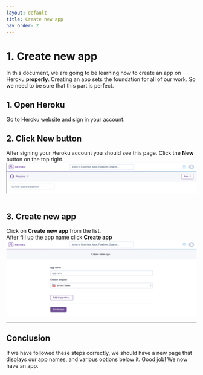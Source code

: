 ```yaml
---
layout: default
title: Create new app
nav_order: 2
---
```


# 1. Create new app
In this document, we are going to be learning how to create an app on Heroku **properly**. Creating an app sets the foundation for all of our work. So we need to be sure that this part is perfect.

## 1. Open Heroku
Go to Heroku website and sign in your account.

## 2. Click New button
After signing your Heroku account you should see this page. Click the **New** button on the top right.
<br>
![New button](../assets/images/clickNew.png)  
<br>

## 3. Create new app
Click on **Create new app** from the list.
<br>
After fill up the app name click **Create app**
<br>
![Create new app](../assets/images/createApp.png)
***

## Conclusion
If we have followed these steps correctly, we should have a new page that displays our app names, and various options below it. Good job! We now have an app.
